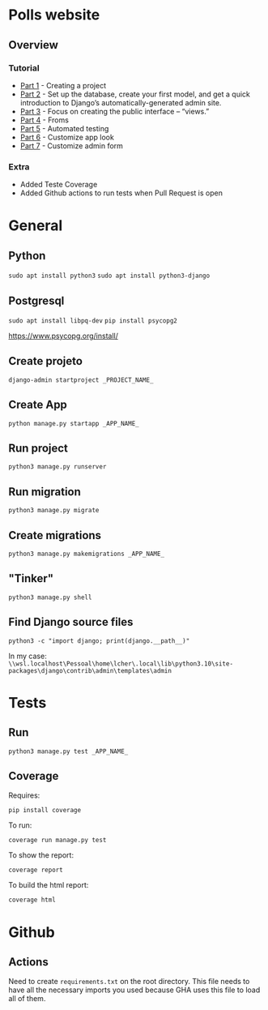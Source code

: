 # Polls website

## Overview

### Tutorial

- [Part 1](https://docs.djangoproject.com/en/4.0/intro/tutorial01/) - Creating a project
- [Part 2](https://docs.djangoproject.com/en/4.0/intro/tutorial02/) - Set up the database, create your first model, and get a quick introduction to Django’s automatically-generated admin site.
- [Part 3](https://docs.djangoproject.com/en/4.0/intro/tutorial03/) - Focus on creating the public interface – “views.”
- [Part 4](https://docs.djangoproject.com/en/4.0/intro/tutorial04/) - Froms
- [Part 5](https://docs.djangoproject.com/en/4.0/intro/tutorial05/) - Automated testing
- [Part 6](https://docs.djangoproject.com/en/4.0/intro/tutorial06/) - Customize app look
- [Part 7](https://docs.djangoproject.com/en/4.0/intro/tutorial07/) - Customize admin form

### Extra

- Added Teste Coverage
- Added Github actions to run tests when Pull Request is open

# General

## Python

`sudo apt install python3`
`sudo apt install python3-django`

## Postgresql

`sudo apt install libpq-dev`
`pip install psycopg2`

https://www.psycopg.org/install/

## Create projeto

`django-admin startproject _PROJECT_NAME_`

## Create App

`python manage.py startapp _APP_NAME_`

## Run project

`python3 manage.py runserver`

## Run migration

`python3 manage.py migrate`

## Create migrations

`python3 manage.py makemigrations _APP_NAME_`

## "Tinker"

`python3 manage.py shell`


## Find Django source files

`python3 -c "import django; print(django.__path__)"`

In my case: `\\wsl.localhost\Pessoal\home\lcher\.local\lib\python3.10\site-packages\django\contrib\admin\templates\admin`


# Tests

## Run

`python3 manage.py test _APP_NAME_`

## Coverage

Requires: 

`pip install coverage`

To run:

`coverage run manage.py test`

To show the report:

`coverage report`

To build the html report:

`coverage html`

# Github

## Actions

Need to create `requirements.txt` on the root directory. This file needs to have all the necessary imports you used because GHA uses this file to load all of them.